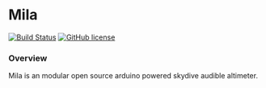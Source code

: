 # Mila
[![Build Status](https://circleci.com/gh/FERRERDEV/Mila/tree/develop.svg?style=svg)](https://circleci.com/gh/FERRERDEV/Mila/tree/develop)
[![GitHub license](https://img.shields.io/badge/license-MIT-blue.svg)](https://raw.githubusercontent.com/FERRERDEV/Mila/master/LICENSE)

### Overview
Mila is an modular open source arduino powered skydive audible altimeter.
